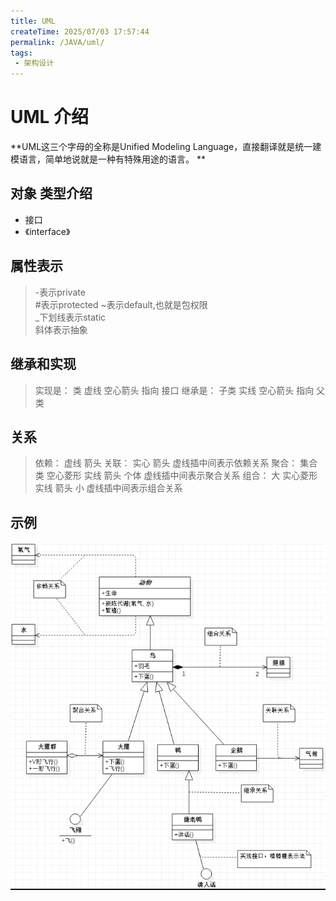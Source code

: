 ```yaml
---
title: UML
createTime: 2025/07/03 17:57:44
permalink: /JAVA/uml/
tags:
 - 架构设计
---
```



# UML 介绍
**UML这三个字母的全称是Unified Modeling Language，直接翻译就是统一建模语言，简单地说就是一种有特殊用途的语言。 **

## 对象 类型介绍
- 接口
 - 《interface》


## 属性表示
> -表示private  
> #表示protected 
> ~表示default,也就是包权限  
> _下划线表示static  
> 斜体表示抽象


## 继承和实现
> 实现是： 类 虚线 空心箭头  指向 接口
> 继承是： 子类 实线 空心箭头  指向 父类


## 关系

> 依赖： 虚线 箭头
> 关联： 实心 箭头 虚线插中间表示依赖关系
> 聚合： 集合类 空心菱形 实线  箭头  个体 虚线插中间表示聚合关系
> 组合： 大 实心菱形 实线 箭头 小  虚线插中间表示组合关系


## 示例
![20200719112544436](../../../resource/images/16379167782635.png)



